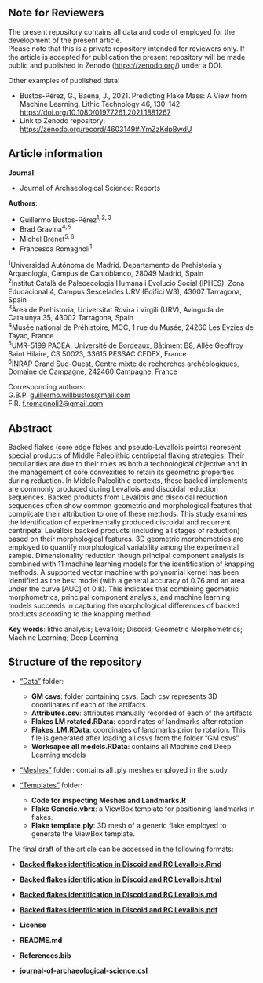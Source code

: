 ## Note for Reviewers

The present repository contains all data and code of employed for the
development of the present article.  
Please note that this is a private repository intended for reviewers
only. If the article is accepted for publication the present repository
will be made public and published in Zenodo (<https://zenodo.org/>)
under a DOI.

Other examples of published data:

-   Bustos-Pérez, G., Baena, J., 2021. Predicting Flake Mass: A View
    from Machine Learning. Lithic Technology 46, 130–142.
    <https://doi.org/10.1080/01977261.2021.1881267>  
-   Link to Zenodo repository:
    <https://zenodo.org/record/4603149#.YmZzKdpBwdU>

## Article information

**Journal**:

-   Journal of Archaeological Science: Reports

**Authors**:

-   Guillermo Bustos-Pérez<sup>1, 2, 3</sup>  
-   Brad Gravina<sup>4, 5</sup>  
-   Michel Brenet<sup>5, 6</sup>  
-   Francesca Romagnoli<sup>1</sup>

<sup>1</sup>Universidad Autónoma de Madrid. Departamento de Prehistoria
y Arqueología, Campus de Cantoblanco, 28049 Madrid, Spain  
<sup>2</sup>Institut Català de Paleoecologia Humana i Evolució Social
(IPHES), Zona Educacional 4, Campus Sescelades URV (Edifici W3), 43007
Tarragona, Spain  
<sup>3</sup>Àrea de Prehistoria, Universitat Rovira i Virgili (URV),
Avinguda de Catalunya 35, 43002 Tarragona, Spain  
<sup>4</sup>Musée national de Préhistoire, MCC, 1 rue du Musée, 24260
Les Eyzies de Tayac, France  
<sup>5</sup>UMR-5199 PACEA, Université de Bordeaux, Bâtiment B8, Allée
Geoffroy Saint Hilaire, CS 50023, 33615 PESSAC CEDEX, France  
<sup>6</sup>INRAP Grand Sud-Ouest, Centre mixte de recherches
archéologiques, Domaine de Campagne, 242460 Campagne, France

Corresponding authors:  
G.B.P. <guillermo.willbustos@mail.com>  
F.R. <f.romagnoli2@gmail.com>

## Abstract

Backed flakes (core edge flakes and pseudo-Levallois points) represent
special products of Middle Paleolithic centripetal flaking strategies.
Their peculiarities are due to their roles as both a technological
objective and in the management of core convexities to retain its
geometric properties during reduction. In Middle Paleolithic contexts,
these backed implements are commonly produced during Levallois and
discoidal reduction sequences. Backed products from Levallois and
discoidal reduction sequences often show common geometric and
morphological features that complicate their attribution to one of these
methods. This study examines the identification of experimentally
produced discoidal and recurrent centripetal Levallois backed products
(including all stages of reduction) based on their morphological
features. 3D geometric morphometrics are employed to quantify
morphological variability among the experimental sample. Dimensionality
reduction though principal component analysis is combined with 11
machine learning models for the identification of knapping methods. A
supported vector machine with polynomial kernel has been identified as
the best model (with a general accuracy of 0.76 and an area under the
curve \[AUC\] of 0.8). This indicates that combining geometric
morphometrics, principal component analysis, and machine learning models
succeeds in capturing the morphological differences of backed products
according to the knapping method.

**Key words**: lithic analysis; Levallois; Discoid; Geometric
Morphometrics; Machine Learning; Deep Learning

## Structure of the repository

-   [“Data”](Data) folder:

    -   **GM csvs**: folder containing csvs. Each csv represents 3D
        coordinates of each of the artifacts.  
    -   **Attributes.csv**: attributes manually recorded of each of the
        artifacts  
    -   **Flakes LM rotated.RData**: coordinates of landmarks after
        rotation  
    -   **Flakes_LM.RData**: coordinates of landmarks prior to rotation.
        This file is generated after loading all csvs from the folder
        “GM csvs”.  
    -   **Worksapce all models.RData**: contains all Machine and Deep
        Learning models

-   [“Meshes”](Meshes) folder: contains all .ply meshes employed in the
    study  

-   [“Templates”](Templates) folder:

    -   **Code for inspecting Meshes and Landmarks.R**  
    -   **Flake Generic.vbrx**: a ViewBox template for positioning
        landmarks in flakes.  
    -   **Flake template.ply**: 3D mesh of a generic flake employed to
        generate the ViewBox template.

The final draft of the article can be accessed in the following formats:

-   [**Backed flakes identification in Discoid and RC
    Levallois.Rmd**](Backed%20flakes%20identification%20in%20Discoid%20and%20RC%20Levallois.Rmd)  

-   [**Backed flakes identification in Discoid and RC
    Levallois.html**](Backed-flakes-identification-in-Discoid-and-RC-Levallois.html)  

-   [**Backed flakes identification in Discoid and RC
    Levallois.md**](Backed-flakes-identification-in-Discoid-and-RC-Levallois.md)  

-   [**Backed flakes identification in Discoid and RC
    Levallois.pdf**](Backed-flakes-identification-in-Discoid-and-RC-Levallois.pdf)

-   **License**  

-   **README.md**  

-   **References.bib**  

-   **journal-of-archaeological-science.csl**

